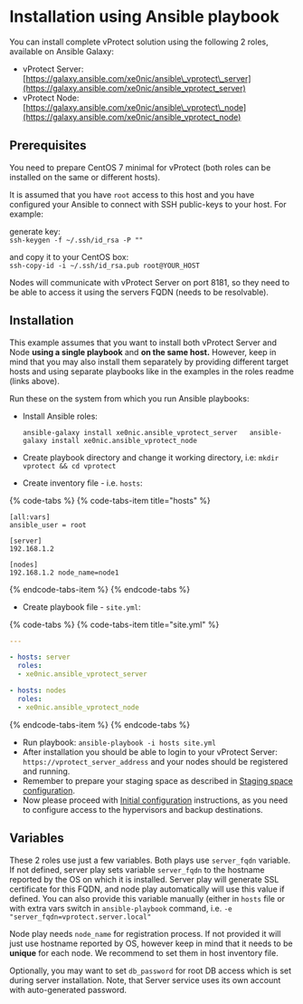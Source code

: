 # Installation using Ansible playbook

You can install complete vProtect solution using the following 2 roles, available on Ansible Galaxy:

* vProtect Server: [https://galaxy.ansible.com/xe0nic/ansible\_vprotect\_server](https://galaxy.ansible.com/xe0nic/ansible_vprotect_server)
* vProtect Node: [https://galaxy.ansible.com/xe0nic/ansible\_vprotect\_node](https://galaxy.ansible.com/xe0nic/ansible_vprotect_node)

## Prerequisites

You need to prepare CentOS 7 minimal for vProtect \(both roles can be installed on the same or different hosts\).

It is assumed that you have `root` access to this host and you have configured your Ansible to connect with SSH public-keys to your host. For example:

generate key:  
`ssh-keygen -f ~/.ssh/id_rsa -P ""`

and copy it to your CentOS box:  
`ssh-copy-id -i ~/.ssh/id_rsa.pub root@YOUR_HOST`

Nodes will communicate with vProtect Server on port 8181, so they need to be able to access it using the servers FQDN \(needs to be resolvable\). 

## Installation

This example assumes that you want to install both vProtect Server and Node **using a single playbook** and **on the same host.** However, keep in mind that you may also install them separately by providing different target hosts and using separate playbooks like in the examples in the roles readme \(links above\).

Run these on the system from which you run Ansible playbooks:

* Install Ansible roles:

  `ansible-galaxy install xe0nic.ansible_vprotect_server  
  ansible-galaxy install xe0nic.ansible_vprotect_node`

* Create playbook directory and change it working directory, i.e: `mkdir vprotect && cd vprotect`
* Create inventory file - i.e. `hosts`:

{% code-tabs %}
{% code-tabs-item title="hosts" %}
```text
[all:vars] 
ansible_user = root

[server]
192.168.1.2

[nodes]
192.168.1.2 node_name=node1
```
{% endcode-tabs-item %}
{% endcode-tabs %}

* Create playbook file - `site.yml`:

{% code-tabs %}
{% code-tabs-item title="site.yml" %}
```yaml
---

- hosts: server
  roles:
  - xe0nic.ansible_vprotect_server

- hosts: nodes
  roles:
  - xe0nic.ansible_vprotect_node
```
{% endcode-tabs-item %}
{% endcode-tabs %}

* Run playbook: `ansible-playbook -i hosts site.yml`
* After installation you should be able to login to your vProtect Server: `https://vprotect_server_address` and your nodes should be registered and running.
* Remember to prepare your staging space as described in [Staging space configuration](staging-space-configuration.md).
* Now please proceed with [Initial configuration](../initial_config/) instructions, as you need to configure access to the hypervisors and backup destinations.

## Variables

These 2 roles use just a few variables. Both plays use `server_fqdn` variable. If not defined, server play sets variable `server_fqdn` to the hostname reported by the OS on which it is installed. Server play will generate SSL certificate for this FQDN, and node play automatically will use this value if defined. You can also provide this variable manually \(either in `hosts` file or with extra vars switch in `ansible-playbook` command, i.e.  `-e "server_fqdn=vprotect.server.local"` 

Node play needs `node_name` for registration process. If not provided it will just use hostname reported by OS, however keep in mind that it needs to be **unique** for each node. We recommend to set them in host inventory file.

Optionally, you may want to set `db_password` for root DB access which is set during server installation. Note, that Server service uses its own account with auto-generated password.

